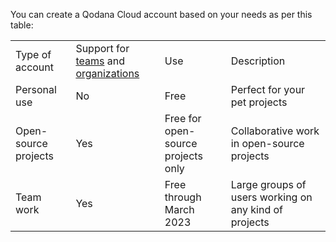 [//]: # (title: Types of account)

You can create a Qodana Cloud account based on your needs as per this table:

<table>
    <tr><td>Type of account</td>
        <td>Support for <a href="cloud-teams.xml">teams</a> and <a href="cloud-organizations.xml">organizations</a></td>
        <td>Use</td>
        <td>Description</td>
    </tr>
    <tr><td>Personal use</td><td>No</td><td>Free</td><td>Perfect for your pet projects</td></tr>
    <tr><td>Open-source projects</td><td>Yes</td><td>Free for open-source projects only</td><td>Collaborative work in open-source projects</td></tr>
    <tr><td>Team work</td><td>Yes</td><td>Free through March 2023</td><td>Large groups of users working on any kind of projects</td></tr>
</table>


